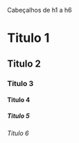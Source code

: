 Cabeçalhos de h1 a h6
# Titulo 1
## Titulo 2
### Titulo 3
#### Titulo 4
##### Titulo 5
###### Titulo 6
